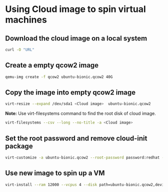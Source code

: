 # Using Cloud image to spin virtual machines

## Download the cloud image on a local system

```bash
curl -O "URL"
```

## Create a empty qcow2 image

```bash
qemu-img create -f qcow2 ubuntu-bionic.qcow2 40G
```

## Copy the image into empty qcow2 image

```bash
virt-resize --expand /dev/sda1 <Cloud image>  ubuntu-bionic.qcow2
```

**Note:** Use virt-filesystems command to find the root disk of cloud image.

```bash
virt-filesystems --csv --long --no-title -a <Cloud image>
```

## Set the root password and remove cloud-init package

```bash
virt-customize -a ubuntu-bionic.qcow2 --root-password password:redhat --uninstall cloud-init
```

## Use new image to spin up a VM

```bash
virt-install --ram 12000 --vcpus 4 --disk path=ubuntu-bionic.qcow2,device=disk,bus=virtio,format=qcow2 --import --noautoconsole --vnc --network network:default --name ubuntu
```